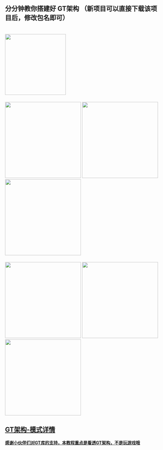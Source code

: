 
## 分分钟教你搭建好 GT架构 （新项目可以直接下载该项目后，修改包名即可）
# <img src="http://gsls.3vfree.cn/Servers/img/GT/logo.png"  width="200px">

### <img width="250px" src="https://img-blog.csdnimg.cn/b443b73a73fc4e5da47c55b8ecfa8c3d.gif"> <img width="250px" src="https://img-blog.csdnimg.cn/55b5e3e249f24b36bf754e55a8f2ab58.gif"> <img width="250px" src="https://img-blog.csdnimg.cn/ca984e0f24bd424a978eea4fcc0ee2e2.gif">
### <img width="250px" src="https://img-blog.csdnimg.cn/c6d0ea19c2bb432c93dd52af3a9d8449.gif"> <img width="250px" src="https://img-blog.csdnimg.cn/be8984ab55cd4827a5f2d50c7ff8a646.gif"> <img width="250px" src="https://img-blog.csdnimg.cn/c1aef39cfe794a0394daae52ff977553.gif">

## [GT架构-模式详情](https://blog.csdn.net/qq_39799899/article/details/127093032)
#### [感谢小伙伴们对GT库的支持，本教程重点是看透GT架构，不是玩游戏哦](https://github.com/1079374315/GT)



